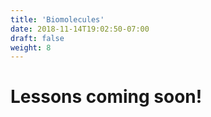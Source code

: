 ```yaml
---
title: 'Biomolecules'
date: 2018-11-14T19:02:50-07:00
draft: false
weight: 8
---
```


# Lessons coming soon!
